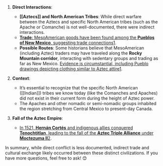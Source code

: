
1. **Direct Interactions**:
    
    - **[[Aztecs]] and North American Tribes**: While direct warfare between the Aztecs and specific North American tribes (such as the Apache or Comanche) is not well-documented, there were indirect interactions.
    - [**Trade**: MesoAmerican goods have been found among the **Pueblos of New Mexico**, suggesting trade connections](https://www.reddit.com/r/AskHistorians/comments/aagm6e/did_the_aztecs_have_any_interactions_with_the/)[1](https://www.reddit.com/r/AskHistorians/comments/aagm6e/did_the_aztecs_have_any_interactions_with_the/).
    - **Possible Routes**: Some historians believe that MesoAmerican (including Aztec) traders may have traveled along the **Rocky Mountain corridor**, interacting with sedentary groups and trading as far as New Mexico. [Evidence is circumstantial, including Pueblo drawings depicting clothing similar to Aztec attire](https://www.reddit.com/r/AskHistorians/comments/aagm6e/did_the_aztecs_have_any_interactions_with_the/)[1](https://www.reddit.com/r/AskHistorians/comments/aagm6e/did_the_aztecs_have_any_interactions_with_the/).
2. **Context**:
    
    - It’s essential to recognize that the specific North American ([[Indian]]) tribes we know today (like the Comanches and Apaches) did not exist in their current form during the height of Aztec power.
    - The Apaches and other nomadic or semi-nomadic groups inhabited the region stretching from Central Mexico to present-day Canada.
3. **Fall of the Aztec Empire**:
    
    - [In 1521, **Hernán Cortés** and indigenous allies conquered **Tenochtitlan**, leading to the fall of the **Aztec Triple Alliance** under **Moctezuma II**](https://www.reddit.com/r/AskHistorians/comments/aagm6e/did_the_aztecs_have_any_interactions_with_the/)[2](https://en.wikibooks.org/wiki/The_History_of_the_Native_Peoples_of_the_Americas/Mesoamerican_Cultures/Aztecs).

In summary, while direct conflict is less documented, indirect trade and cultural exchange likely occurred between these distinct civilizations. If you have more questions, feel free to ask! 😊
